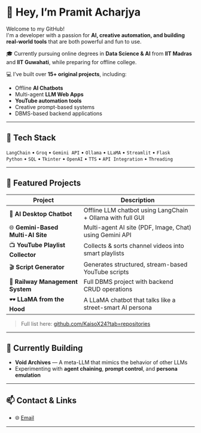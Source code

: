 # 👋 Hey, I’m Pramit Acharjya

Welcome to my GitHub!  
I'm a developer with a passion for **AI, creative automation, and building real-world tools** that are both powerful and fun to use.

🎓 Currently pursuing online degrees in **Data Science & AI** from **IIT Madras** and **IIT Guwahati**, while preparing for offline college.

💻 I’ve built over **15+ original projects**, including:
- Offline **AI Chatbots**
- Multi-agent **LLM Web Apps**
- **YouTube automation tools**
- Creative prompt-based systems
- DBMS-based backend applications

---

## 🧰 Tech Stack
`LangChain` • `Groq` • `Gemini API` • `Ollama` • `LLaMA` • `Streamlit` • `Flask`  
`Python` • `SQL` • `Tkinter` • `OpenAI` • `TTS` • `API Integration` • `Threading`

---

## 🚀 Featured Projects

| Project | Description |
|--------|-------------|
| 🧠 **AI Desktop Chatbot** | Offline LLM chatbot using LangChain + Ollama with full GUI |
| 🌐 **Gemini-Based Multi-AI Site** | Multi-agent AI site (PDF, Image, Chat) using Gemini API |
| 📺 **YouTube Playlist Collector** | Collects & sorts channel videos into smart playlists |
| 🎬 **Script Generator** | Generates structured, stream-based YouTube scripts |
| 🧮 **Railway Management System** | Full DBMS project with backend CRUD operations |
| 🕶️ **LLaMA from the Hood** | A LLaMA chatbot that talks like a street-smart AI persona |

> Full list here: [github.com/KaisoX24?tab=repositories](https://github.com/KaisoX24?tab=repositories)

---

## 🔭 Currently Building

- **Void Archives** — A meta-LLM that mimics the behavior of other LLMs  
- Experimenting with **agent chaining**, **prompt control**, and **persona emulation**

---

## 📫 Contact & Links

- 🌐 [Email](acharjyapramit@gmail.com)

---
